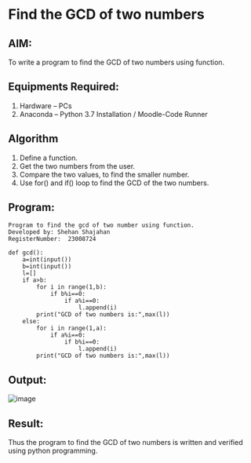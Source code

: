 # Find the GCD of two numbers

## AIM:
To write a program to find the GCD of two numbers using function.

## Equipments Required:
1. Hardware – PCs
2. Anaconda – Python 3.7 Installation / Moodle-Code Runner

## Algorithm
1. Define a function.
2. Get the two numbers from the user.
3. Compare the two values, to find the smaller number.
4. Use for() and if() loop to find the GCD of the two numbers.

## Program:
```
Program to find the gcd of two number using function.
Developed by: Shehan Shajahan
RegisterNumber:  23008724

def gcd():
    a=int(input())
    b=int(input())
    l=[]
    if a>b:
        for i in range(1,b):
            if b%i==0:
                if a%i==0:
                    l.append(i)
        print("GCD of two numbers is:",max(l))
    else:
        for i in range(1,a):
            if a%i==0:
                if b%i==0:
                    l.append(i)
        print("GCD of two numbers is:",max(l))

```

## Output:
![image](https://github.com/shehanshajahan/GCD-of-two-numbers/assets/139317389/df990c47-51b1-4b6e-87c3-2c94ccde28ce)



## Result:
Thus the program to find the GCD of two numbers is written and verified using python programming.
